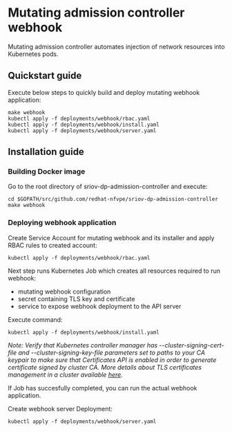 # Mutating admission controller webhook

Mutating admission controller automates injection of network resources into Kubernetes pods.

## Quickstart guide

Execute below steps to quickly build and deploy mutating webhook application:
```
make webhook
kubectl apply -f deployments/webhook/rbac.yaml
kubectl apply -f deployments/webhook/install.yaml
kubectl apply -f deployments/webhook/server.yaml
```

## Installation guide

### Building Docker image
Go to the root directory of sriov-dp-admission-controller and execute:
```
cd $GOPATH/src/github.com/redhat-nfvpe/sriov-dp-admission-controller
make webhook
```

### Deploying webhook application
Create Service Account for mutating webhook and its installer and apply RBAC rules to created account:
```
kubectl apply -f deployments/webhook/rbac.yaml
```

Next step runs Kubernetes Job which creates all resources required to run webhook:
* mutating webhook configuration
* secret containing TLS key and certificate
* service to expose webhook deployment to the API server

Execute command:
```
kubectl apply -f deployments/webhook/install.yaml
```
*Note: Verify that Kubernetes controller manager has --cluster-signing-cert-file and --cluster-signing-key-file parameters set to paths to your CA keypair
to make sure that Certificates API is enabled in order to generate certificate signed by cluster CA.
More details about TLS certificates management in a cluster available [here](https://kubernetes.io/docs/tasks/tls/managing-tls-in-a-cluster/).*

If Job has succesfully completed, you can run the actual webhook application.

Create webhook server Deployment:
```
kubectl apply -f deployments/webhook/server.yaml
```
